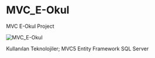 # MVC_E-Okul
MVC E-Okul Project

![MVC_E-Okul](https://github.com/furkankucukezberci/MVC_E-Okul/assets/65979393/89204776-9544-4815-9ff4-2f804239d4c0)

Kullanılan Teknolojiler;
MVC5
Entity Framework
SQL Server
